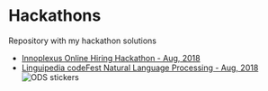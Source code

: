 # Hackathons
Repository with my hackathon solutions<br>
* <a href="https://github.com/kcostya/hackathons-solutions/tree/master/innoplexus">Innoplexus Online Hiring Hackathon - Aug, 2018</a><br>
* <a href="https://github.com/kcostya/hackathons-solutions/tree/master/linguipedia">Linguipedia codeFest Natural Language Processing - Aug, 2018</a><br>
![ODS stickers](https://github.com/kcostya/hackathons-solutions/blob/master/tag_hackathon.png)
